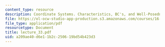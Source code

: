 ```yaml
---
content_type: resource
description: Coordinate Systems. Characteristics, BC's, and Well-Posedness
file: https://ol-ocw-studio-app-production.s3.amazonaws.com/courses/16-13-aerodynamics-of-viscous-fluids-fall-2003/a209ae40d6e11b2c250619bd54b423d3_lecture_33.pdf
file_type: application/pdf
resourcetype: Document
title: lecture_33.pdf
uid: a209ae40-d6e1-1b2c-2506-19bd54b423d3
---
```

